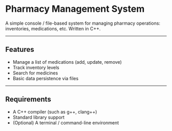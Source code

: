 # Pharmacy Management System

A simple console / file-based system for managing pharmacy operations: inventories, medications, etc. Written in C++.

---

## Features

- Manage a list of medications (add, update, remove)  
- Track inventory levels  
- Search for medicines  
- Basic data persistence via files  

---

## Requirements

- A C++ compiler (such as g++, clang++)  
- Standard library support  
- (Optional) A terminal / command-line environment  


